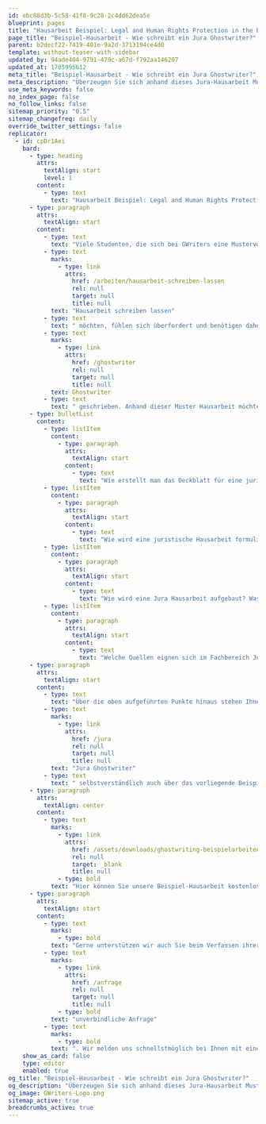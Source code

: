 ```yaml
---
id: ebc88d3b-5c58-41f8-9c28-2c4dd62dea5e
blueprint: pages
title: "Hausarbeit Beispiel: Legal and Human Rights Protection in the EU"
page_title: "Beispiel-Hausarbeit - Wie schreibt ein Jura Ghostwriter?"
parent: b2decf22-7419-401e-9a2d-3713194ce4d0
template: without-teaser-with-sidebar
updated_by: 94ade404-9791-479c-a67d-f792aa146207
updated_at: 1705995612
meta_title: "Beispiel-Hausarbeit - Wie schreibt ein Jura Ghostwriter?"
meta_description: "Überzeugen Sie sich anhand dieses Jura-Hausarbeit Musters von der Qualität unserer Ghostwriting Services."
use_meta_keywords: false
no_index_page: false
no_follow_links: false
sitemap_priority: "0.5"
sitemap_changefreq: daily
override_twitter_settings: false
replicator:
  - id: cpDr1Aei
    bard:
      - type: heading
        attrs:
          textAlign: start
          level: 1
        content:
          - type: text
            text: "Hausarbeit Beispiel: Legal and Human Rights Protection in the EU"
      - type: paragraph
        attrs:
          textAlign: start
        content:
          - type: text
            text: "Viele Studenten, die sich bei GWriters eine Mustervorlage für Ihre "
          - type: text
            marks:
              - type: link
                attrs:
                  href: /arbeiten/hausarbeit-schreiben-lassen
                  rel: null
                  target: null
                  title: null
            text: "Hausarbeit schreiben lassen"
          - type: text
            text: " möchten, fühlen sich überfordert und benötigen daher Unterstützung. Schließlich stellt die erste wissenschaftliche Arbeit im Studium eine große Herausforderung dar. Die folgende englische Hausarbeit wurde als Beispiel und Handreichung für Sie von einem unserer erfahrenen Jura "
          - type: text
            marks:
              - type: link
                attrs:
                  href: /ghostwriter
                  rel: null
                  target: null
                  title: null
            text: Ghostwriter
          - type: text
            text: " geschrieben. Anhand dieser Muster Hausarbeit möchten wir nicht nur unsere hervorragenden Kompetenzen im juristischen Fachbereich demonstrieren, sondern auch Ihnen als Studenten eine praktische Hilfestellung bieten, an der Sie sich beim Verfassen Ihrer eigenen Hausarbeit orientieren können. Unter anderem möchten wir damit folgende häufig gestellte Fragen beantworten:"
      - type: bulletList
        content:
          - type: listItem
            content:
              - type: paragraph
                attrs:
                  textAlign: start
                content:
                  - type: text
                    text: "Wie erstellt man das Deckblatt für eine juristische Hausarbeit?"
          - type: listItem
            content:
              - type: paragraph
                attrs:
                  textAlign: start
                content:
                  - type: text
                    text: "Wie wird eine juristische Hausarbeit formuliert (Gutachtenstil vs. Urteilsstil)?"
          - type: listItem
            content:
              - type: paragraph
                attrs:
                  textAlign: start
                content:
                  - type: text
                    text: "Wie wird eine Jura Hausarbeit aufgebaut? Was ist eine gute Gliederung?"
          - type: listItem
            content:
              - type: paragraph
                attrs:
                  textAlign: start
                content:
                  - type: text
                    text: "Welche Quellen eignen sich im Fachbereich Jura?"
      - type: paragraph
        attrs:
          textAlign: start
        content:
          - type: text
            text: "Über die oben aufgeführten Punkte hinaus stehen Ihnen unsere erfahrenen "
          - type: text
            marks:
              - type: link
                attrs:
                  href: /jura
                  rel: null
                  target: null
                  title: null
            text: "Jura Ghostwriter"
          - type: text
            text: " selbstverständlich auch über das vorliegende Beispiel hinaus zur Verfügung."
      - type: paragraph
        attrs:
          textAlign: center
        content:
          - type: text
            marks:
              - type: link
                attrs:
                  href: /assets/downloads/ghostwriting-beispielarbeiten/Hausarbeit-Beispiel-Europarecht-Legal-and-Human-Rights-Protection-in-the-EU.pdf
                  rel: null
                  target: _blank
                  title: null
              - type: bold
            text: "Hier können Sie unsere Beispiel-Hausarbeit kostenlos herunterladen!"
      - type: paragraph
        attrs:
          textAlign: start
        content:
          - type: text
            marks:
              - type: bold
            text: "Gerne unterstützen wir auch Sie beim Verfassen ihrer Hausarbeit! Unsere Erfahrung und Kompetenz im Verfassen von Mustervorlagen für wissenschaftliche Arbeiten haben bereits einer Vielzahl von Studenten dabei geholfen, ihre akademischen Ziele zu erreichen. Verlassen Sie uns auf unsere bewährten Qualitätsstandards und senden Sie uns jetzt eine "
          - type: text
            marks:
              - type: link
                attrs:
                  href: /anfrage
                  rel: null
                  target: null
                  title: null
              - type: bold
            text: "unverbindliche Anfrage"
          - type: text
            marks:
              - type: bold
            text: ". Wir melden uns schnellstmöglich bei Ihnen mit einer unverbindlichen und kostenfreien Beratung."
    show_as_card: false
    type: editor
    enabled: true
og_title: "Beispiel-Hausarbeit - Wie schreibt ein Jura Ghostwriter?"
og_description: "Überzeugen Sie sich anhand dieses Jura-Hausarbeit Musters von der Qualität unserer Ghostwriting Services."
og_image: GWriters-Logo.png
sitemap_active: true
breadcrumbs_active: true
---
```


